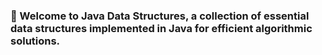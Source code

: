 ### 🚀 Welcome to Java Data Structures, a collection of essential data structures implemented in Java for efficient algorithmic solutions.

